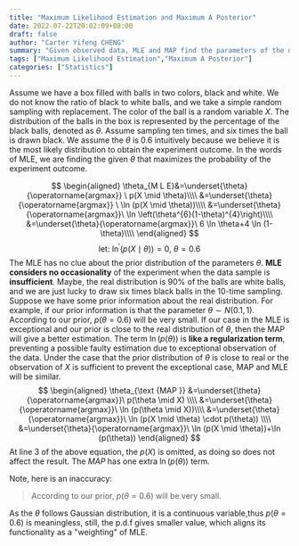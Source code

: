 ```yaml
---
title: "Maximum Likelihood Estimation and Maximum A Posterior"
date: 2022-07-22T20:02:09+08:00
draft: false
author: "Carter Yifeng CHENG"
summary: "Given observed data, MLE and MAP find the parameters of the distribution that maximize the probability of observed data. Compares to MLE, MAP considers prior information of theta while MLE does not"
tags: ["Maximum Likelihood Estimation","Maximum A Posterior"]
categories: ["Statistics"]
---
```

Assume we have a box filled with balls in two colors, black and white. We do not know the ratio of black to white balls, and we take a simple random sampling with replacement. The color of the ball is a random variable $X$. The distribution of the balls in the box is represented by the percentage of the black balls, denoted as $\theta$. Assume sampling ten times, and six times the ball is drawn black. We assume the $\theta$ is 0.6 intuitively because we believe it is the most likely distribution to obtain the experiment outcome. In the words of MLE,  we are finding the given $\theta$ that maximizes the probability of the experiment outcome. 

$$ 
\begin{aligned}
\theta_{M L E}&=\underset{\theta}{\operatorname{argmax}} \ p(X \mid \theta)\\\\
&=\underset{\theta}{\operatorname{argmax}} \ \ln (p(X \mid \theta))\\\\
&=\underset{\theta}{\operatorname{argmax}}\  \ln \left(\theta^{6}(1-\theta)^{4}\right)\\\\
&=\underset{\theta}{\operatorname{argmax}}\  6 \ln \theta+4 \ln (1-\theta)\\\\
\end{aligned}
$$
$$\text { let: } \ln ^{\prime}(p(X \mid \theta))=0, \ \theta=0.6$$
The MLE has no clue about the prior distribution of the parameters $\theta$. **MLE considers no occasionality** of the experiment when the data sample is **insufficient**. Maybe, the real distribution is 90% of the balls are white balls, and we are just lucky to draw six times black balls in the 10-time sampling. Suppose we have some prior information about the real distribution. For example, if our prior information is that the parameter $\theta\sim N(0.1,1)$. According to our prior, $p(\theta=0.6)$ will be very small. If our case in the MLE is exceptional and our prior is close to the real distribution of $\theta$, then the MAP will give a better estimation. The term $\ln(p(\theta))$ is **like a regularization term**, preventing a possible faulty estimation due to exceptional observation of the data. Under the case that the prior distribution of $\theta$ is close to real or the observation of $X$ is sufficient to prevent the exceptional case, MAP and MLE will be similar.
$$
\begin{aligned}
\theta_{\text {MAP }} &=\underset{\theta}{\operatorname{argmax}}\  p(\theta \mid X) \\\\
&=\underset{\theta}{\operatorname{argmax}}\  \ln (p(\theta \mid X))\\\\
&=\underset{\theta}{\operatorname{argmax}}\  \ln (p(X \mid \theta) \cdot p(\theta)) \\\\
&=\underset{\theta}{\operatorname{argmax}}\  \ln (p(X \mid \theta))+\ln (p(\theta))
\end{aligned}
$$
At line 3 of the above equation, the $p(X)$ is omitted, as doing so does not affect the result. The $MAP$ has one extra $\ln(p(\theta))$ term. 

Note, here is an inaccuracy: 
> According to our prior, $p(\theta=0.6)$ will be very small.

As the $\theta$ follows Gaussian distribution, it is a continuous variable,thus $p(\theta=0.6)$ is meaningless, still, the p.d.f gives smaller value, which aligns its functionality as a "weighting" of MLE.